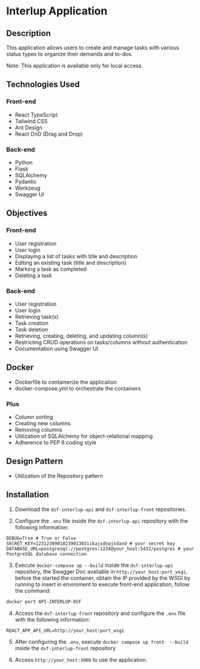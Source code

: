 # Interlup Application

## Description

This application allows users to create and manage tasks with various status types to organize their demands and to-dos. 

Note: This application is available only for local access.

## Technologies Used

### Front-end

- React TypeScript
- Tailwind CSS
- Ant Design
- React DnD (Drag and Drop)

### Back-end

- Python
- Flask
- SQLAlchemy
- Pydantic
- Werkzeug
- Swagger UI

## Objectives

### Front-end

- User registration
- User login
- Displaying a list of tasks with title and description
- Editing an existing task (title and description)
- Marking a task as completed
- Deleting a task

### Back-end

- User registration
- User login
- Retrieving task(s)
- Task creation
- Task deletion
- Retrieving, creating, deleting, and updating column(s)
- Restricting CRUD operations on tasks/columns without authentication
- Documentation using Swagger UI

## Docker

- Dockerfile to containerize the application
- docker-compose.yml to orchestrate the containers

### Plus

- Column sorting
- Creating new columns
- Removing columns
- Utilization of SQLAlchemy for object-relational mapping
- Adherence to PEP 8 coding style

## Design Pattern

- Utilization of the Repository pattern

## Installation

1. Download the `dsf-interlup-api` and `dsf-interlup-front` repositories.

2. Configure the `.env` file inside the `dsf-interlup-api` repository with the following information:

```plaintext
DEBUG=True # True or False
SECRET_KEY=1231238901823901383iikajsdoajsdasd # your secret key
DATABASE_URL=postgresql://postgres:1234@your_host:5432/postgres # your PostgreSQL database connection
```

3. Execute `docker-compose up --build` inside the `dsf-interlup-api` repository, the Swagger Doc available in `http://your_host:port_wsgi`, before the started the container, obtain the IP provided by the WSGI by running to insert in enviroment to execute front-end application, follow the command:

```bash
docker port API-INTERLUP-DSF
```

4. Access the `dsf-interlup-front` repository and configure the `.env` file with the following information:

```plaintext
REACT_APP_API_URL=http://your_host:port_wsgi
```

5. After configuring the `.env`, execute `docker compose up front  --build` inside the `dsf-interlup-front` repository.

6. Access `http://your_host:3000` to use the application.